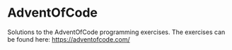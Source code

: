 # AdventOfCode
Solutions to the AdventOfCode programming exercises.
The exercises can be found here: https://adventofcode.com/
